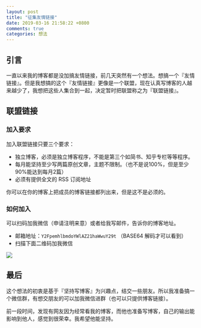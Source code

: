 ```yaml
---
layout: post
title: "征集友情链接"
date: 2019-03-16 21:58:22 +0800
comments: true
categories: 想法
---
```


## 引言

一直以来我的博客都是没加搞友情链接，前几天突然有一个想法。想搞一个『友情链接』。但是我想搞的这个『友情链接』更像是一个联盟，现在认真写博客的人越来越少了，我想把这些人集合到一起，决定暂时把联盟称之为『联盟链接』。

<!--more-->

## 联盟链接

### 加入要求

加入联盟链接只要三个要求：

- 独立博客，必须是独立博客程序，不能是第三个如简书、知乎专栏等等程序。
- 每月能坚持至少写两篇原创文章，主题不限制。（也不是说100%，但是至少90%能达到每月2篇）
- 必须有提供全文的 RSS 订阅地址

你可以在你的博客上把成员的博客链接都列出来，但是这不是必须的。

### 如何加入

可以扫码加我微信（申请注明来意）或者给我写邮件，告诉你的博客地址。

- 邮箱地址：`Y2FpemhlbmdoYWlAZ21haWwuY29t` （BASE64 解码才可以看到）
- 扫描下面二维码加我微信

![](https://blog-1251237404.cos.ap-guangzhou.myqcloud.com/20190424162125.png)


## 最后

这个想法的初衷是基于『坚持写博客』为兴趣点，结交一些朋友。所以我准备搞一个微信群，有想交朋友的可以加我微信进群（也可以只提供博客链接）。

前一段时间，发现有网友因为经常看我的博客，而他也准备写博客，自己的输出能影响到他人，感觉到很荣幸。我希望他能坚持。

